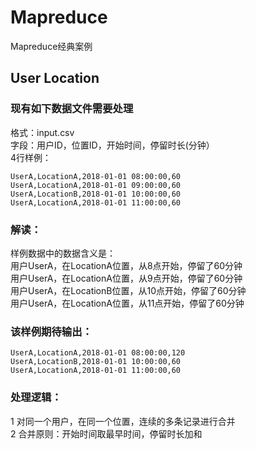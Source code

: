# Mapreduce
Mapreduce经典案例  

## User Location
### 现有如下数据文件需要处理
格式：input.csv  
字段：用户ID，位置ID，开始时间，停留时长(分钟）  
4行样例：
```
UserA,LocationA,2018-01-01 08:00:00,60
UserA,LocationA,2018-01-01 09:00:00,60
UserA,LocationB,2018-01-01 10:00:00,60
UserA,LocationA,2018-01-01 11:00:00,60
```
### 解读：
样例数据中的数据含义是：  
用户UserA，在LocationA位置，从8点开始，停留了60分钟  
用户UserA，在LocationA位置，从9点开始，停留了60分钟  
用户UserA，在LocationB位置，从10点开始，停留了60分钟  
用户UserA，在LocationA位置，从11点开始，停留了60分钟  

### 该样例期待输出：
```
UserA,LocationA,2018-01-01 08:00:00,120
UserA,LocationB,2018-01-01 10:00:00,60
UserA,LocationA,2018-01-01 11:00:00,60
```
### 处理逻辑：
1 对同一个用户，在同一个位置，连续的多条记录进行合并  
2 合并原则：开始时间取最早时间，停留时长加和
